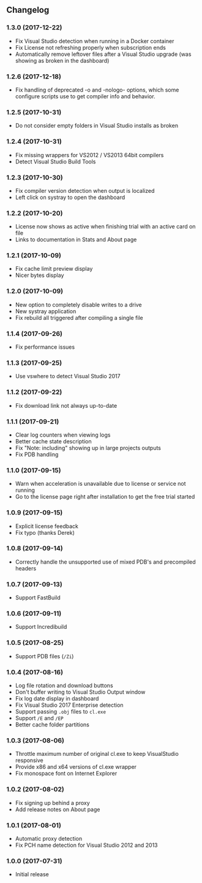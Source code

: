 ## Changelog

### 1.3.0 (2017-12-22)

* Fix Visual Studio detection when running in a Docker container
* Fix License not refreshing properly when subscription ends
* Automatically remove leftover files after a Visual Studio upgrade (was showing as broken in the dashboard)

### 1.2.6 (2017-12-18)

* Fix handling of deprecated -o and -nologo- options, which some configure scripts use to get compiler info and behavior.

### 1.2.5 (2017-10-31)

* Do not consider empty folders in Visual Studio installs as broken

### 1.2.4 (2017-10-31)

* Fix missing wrappers for VS2012 / VS2013 64bit compilers
* Detect Visual Studio Build Tools

### 1.2.3 (2017-10-30)

* Fix compiler version detection when output is localized
* Left click on systray to open the dashboard

### 1.2.2 (2017-10-20)

* License now shows as active when finishing trial with an active card on file
* Links to documentation in Stats and About page

### 1.2.1 (2017-10-09)

* Fix cache limit preview display
* Nicer bytes display

### 1.2.0 (2017-10-09)

* New option to completely disable writes to a drive
* New systray application
* Fix rebuild all triggered after compiling a single file

### 1.1.4 (2017-09-26)

* Fix performance issues

### 1.1.3 (2017-09-25)

* Use vswhere to detect Visual Studio 2017

### 1.1.2 (2017-09-22)

* Fix download link not always up-to-date

### 1.1.1 (2017-09-21)

* Clear log counters when viewing logs
* Better cache state description
* Fix "Note: including" showing up in large projects outputs
* Fix PDB handling

### 1.1.0 (2017-09-15)

* Warn when acceleration is unavailable due to license or service not running
* Go to the license page right after installation to get the free trial started

### 1.0.9 (2017-09-15)

* Explicit license feedback
* Fix typo (thanks Derek)

### 1.0.8 (2017-09-14)

* Correctly handle the unsupported use of mixed PDB's and precompiled headers

### 1.0.7 (2017-09-13)

* Support FastBuild

### 1.0.6 (2017-09-11)

* Support Incredibuild

### 1.0.5 (2017-08-25)

* Support PDB files (`/Zi`)

### 1.0.4 (2017-08-16)

* Log file rotation and download buttons
* Don't buffer writing to Visual Studio Output window
* Fix log date display in dashboard
* Fix Visual Studio 2017 Enterprise detection
* Support passing `.obj` files to `cl.exe`
* Support `/E` and `/EP`
* Better cache folder partitions

### 1.0.3 (2017-08-06)

* Throttle maximum number of original cl.exe to keep VisualStudio responsive
* Provide x86 and x64 versions of cl.exe wrapper
* Fix monospace font on Internet Explorer

### 1.0.2 (2017-08-02)

* Fix signing up behind a proxy
* Add release notes on About page

### 1.0.1 (2017-08-01)

* Automatic proxy detection
* Fix PCH name detection for Visual Studio 2012 and 2013

### 1.0.0 (2017-07-31)

* Initial release
